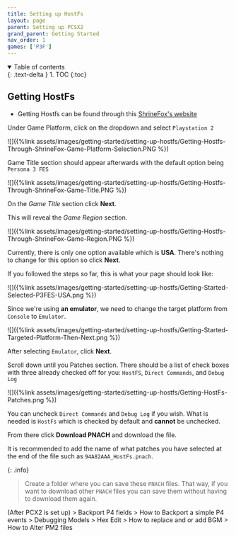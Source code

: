 ```yaml
---
title: Setting up HostFs
layout: page
parent: Setting up PCSX2
grand_parent: Getting Started
nav_order: 1
games: ['P3F']
---
```


<details open markdown="block">
  <summary>
    Table of contents
  </summary>
  {: .text-delta }
1. TOC
{:toc}
</details>

## Getting HostFs
- Getting Hostfs can be found through this [ShrineFox's website](https://shrinefox.com/GetStarted)

Under Game Platform, click on the dropdown and select ``Playstation 2``

![]({%link assets/images/getting-started/setting-up-hostfs/Getting-Hostfs-Through-ShrineFox-Game-Platform-Selection.PNG %})

Game Title section should appear afterwards with the default option being ``Persona 3 FES``

![]({%link assets/images/getting-started/setting-up-hostfs/Getting-Hostfs-Through-ShrineFox-Game-Title.PNG %})

On the *Game Title* section click **Next**. 

This will reveal the *Game Region* section.

![]({%link assets/images/getting-started/setting-up-hostfs/Getting-Hostfs-Through-ShrineFox-Game-Region.PNG %})

Currently, there is only one option available which is **USA**. There's nothing to change for this option so click **Next**.

If you followed the steps so far, this is what your page should look like:

![]({%link assets/images/getting-started/setting-up-hostfs/Getting-Started-Selected-P3FES-USA.png %})

Since we're using **an emulator**, we need to change the target platform from ``Console`` to ``Emulator``.

![]({%link assets/images/getting-started/setting-up-hostfs/Getting-Started-Targeted-Platform-Then-Next.png %})

After selecting ``Emulator``, click **Next**.

Scroll down until you Patches section. There should be a list of check boxes with three already checked off for you: ``HostFS``, ``Direct Commands``, and ``Debug Log``

![]({%link assets/images/getting-started/setting-up-hostfs/Getting-HostFs-Patches.png %})

You can uncheck ``Direct Commands`` and ``Debug Log`` if you wish. What is needed is ``HostFs`` which is checked by default and **cannot** be unchecked.

From there click **Download PNACH** and download the file.

It is recommended to add the name of what patches you have selected at the end of the file such as ``94A82AAA_HostFs.pnach``.

{: .info}
> Create a folder where you can save these ``PNACH`` files. That way, if you want to download other ``PNACH`` files you can save them without having to download them again.


(After PCX2 is set up) > Backport P4 fields > How to Backport a simple P4 events > Debugging Models > Hex Edit > How to replace and or add BGM > How to Alter PM2 files
 